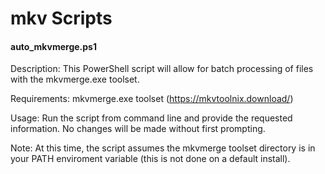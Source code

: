 mkv Scripts
======

#### auto_mkvmerge.ps1 ####

Description:  This PowerShell script will allow for batch processing of files with the mkvmerge.exe toolset.

Requirements:  mkvmerge.exe toolset (https://mkvtoolnix.download/)

Usage:  Run the script from command line and provide the requested information.  No changes will be made without first prompting.

Note:  At this time, the script assumes the mkvmerge toolset directory is in your PATH enviroment variable (this is not done on a default install).
